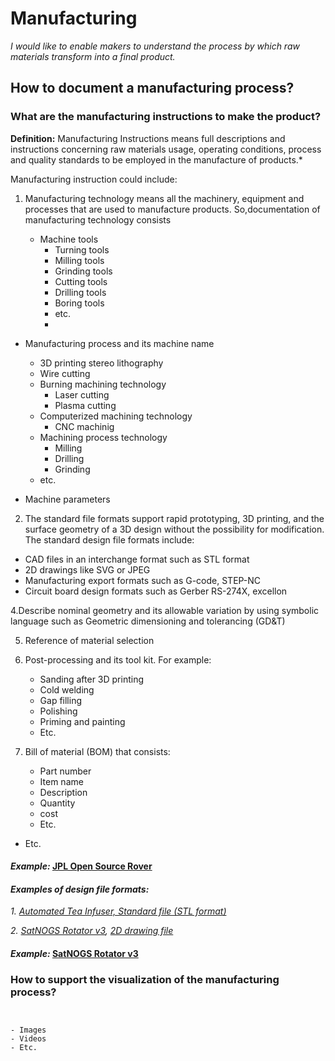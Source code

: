 # **Manufacturing**

*I would like to enable makers to understand the process by which raw materials transform into a final product.*

## **How to document a manufacturing process?**

### **What are the manufacturing instructions to make the product?**

**Definition:** Manufacturing Instructions means full descriptions and instructions concerning raw materials usage, operating conditions, process and quality standards to be employed in the manufacture of products.*


 Manufacturing instruction could include: 
 
1. Manufacturing technology means all the machinery, equipment and processes that are used to manufacture products. So,documentation of manufacturing technology consists

   - Machine tools
     - Turning tools
     - Milling tools
     - Grinding tools
     - Cutting tools
     - Drilling tools
     - Boring tools
     - etc. 
     -  
  - Manufacturing process and its machine name  
     - 3D printing stereo lithography
     - Wire cutting
     - Burning machining technology 
       - Laser cutting
       - Plasma cutting
     - Computerized machining technology 
       - CNC machinig 
     - Machining process technology
       - Milling
       - Drilling
       - Grinding
     - etc.

   - Machine parameters
   
2. The standard file formats support rapid prototyping, 3D printing, and the surface geometry of a 3D design without the possibility for modification. The standard design file formats include: 
  - CAD files in an interchange format such as STL format
  - 2D drawings like SVG or JPEG
  - Manufacturing export formats such as G-code, STEP-NC
  - Circuit board design formats such as Gerber RS-274X, excellon 
    
4.Describe nominal geometry and its allowable variation by using symbolic language such as Geometric dimensioning and tolerancing (GD&T)

5.  Reference of material selection
 
6. Post-processing and its tool kit. For example: 
    - Sanding after 3D printing
    - Cold welding
    - Gap filling
    - Polishing
    - Priming and painting
    - Etc.  
7. Bill of material (BOM) that consists:
   - Part number
   - Item name
   - Description
   - Quantity
   - cost
   - Etc.

- Etc. 




#### *Example:* [JPL Open Source Rover](https://github.com/nasa-jpl/open-source-rover/tree/master/mechanical/body_assembly#3-machiningfabrication) 

#### *Examples of design file formats:* 

*1. [Automated Tea Infuser, Standard file (STL format)](https://wikifactory.com/+fablabbratislava/automated-tea-infuser/contributions/3f2c490)*

*2. [SatNOGS Rotator v3](https://wiki.satnogs.org/SatNOGS_Rotator_v3#Specifications), [2D drawing file](https://wiki.satnogs.org/File:C1001.png)*
  
#### *Example:* [SatNOGS Rotator v3](https://wiki.satnogs.org/SatNOGS_Rotator_v3#Build_Sequence) 

### **How to support the visualization of the manufacturing process?**

 ```

 
- Images 
- Videos 
- Etc.
 ```
